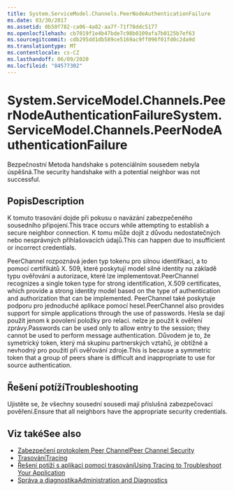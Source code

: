 ```yaml
---
title: System.ServiceModel.Channels.PeerNodeAuthenticationFailure
ms.date: 03/30/2017
ms.assetid: 0b50f782-ca06-4a82-aa7f-71f78ddc5177
ms.openlocfilehash: cb7019f1e4b47bde7c98b0109afa7b0125b7ef63
ms.sourcegitcommit: cdb295dd1db589ce5169ac9ff096f01fd0c2da9d
ms.translationtype: MT
ms.contentlocale: cs-CZ
ms.lasthandoff: 06/09/2020
ms.locfileid: "84577302"
---
```

# <a name="systemservicemodelchannelspeernodeauthenticationfailure"></a><span data-ttu-id="9e419-102">System.ServiceModel.Channels.PeerNodeAuthenticationFailure</span><span class="sxs-lookup"><span data-stu-id="9e419-102">System.ServiceModel.Channels.PeerNodeAuthenticationFailure</span></span>
<span data-ttu-id="9e419-103">Bezpečnostní Metoda handshake s potenciálním sousedem nebyla úspěšná.</span><span class="sxs-lookup"><span data-stu-id="9e419-103">The security handshake with a potential neighbor was not successful.</span></span>  
  
## <a name="description"></a><span data-ttu-id="9e419-104">Popis</span><span class="sxs-lookup"><span data-stu-id="9e419-104">Description</span></span>  
 <span data-ttu-id="9e419-105">K tomuto trasování dojde při pokusu o navázání zabezpečeného sousedního připojení.</span><span class="sxs-lookup"><span data-stu-id="9e419-105">This trace occurs while attempting to establish a secure neighbor connection.</span></span> <span data-ttu-id="9e419-106">K tomu může dojít z důvodu nedostatečných nebo nesprávných přihlašovacích údajů.</span><span class="sxs-lookup"><span data-stu-id="9e419-106">This can happen due to insufficient or incorrect credentials.</span></span>  
  
 <span data-ttu-id="9e419-107">PeerChannel rozpoznává jeden typ tokenu pro silnou identifikaci, a to pomocí certifikátů X. 509, které poskytují model silné identity na základě typu ověřování a autorizace, které lze implementovat.</span><span class="sxs-lookup"><span data-stu-id="9e419-107">PeerChannel recognizes a single token type for strong identification, X.509 certificates, which provide a strong identity model based on the type of authentication and authorization that can be implemented.</span></span> <span data-ttu-id="9e419-108">PeerChannel také poskytuje podporu pro jednoduché aplikace pomocí hesel.</span><span class="sxs-lookup"><span data-stu-id="9e419-108">PeerChannel also provides support for simple applications through the use of passwords.</span></span> <span data-ttu-id="9e419-109">Hesla se dají použít jenom k povolení položky pro relaci. nelze je použít k ověření zprávy.</span><span class="sxs-lookup"><span data-stu-id="9e419-109">Passwords can be used only to allow entry to the session; they cannot be used to perform message authentication.</span></span> <span data-ttu-id="9e419-110">Důvodem je to, že symetrický token, který má skupinu partnerských vztahů, je obtížné a nevhodný pro použití při ověřování zdroje.</span><span class="sxs-lookup"><span data-stu-id="9e419-110">This is because a symmetric token that a group of peers share is difficult and inappropriate to use for source authentication.</span></span>  
  
## <a name="troubleshooting"></a><span data-ttu-id="9e419-111">Řešení potíží</span><span class="sxs-lookup"><span data-stu-id="9e419-111">Troubleshooting</span></span>  
 <span data-ttu-id="9e419-112">Ujistěte se, že všechny sousední sousedi mají příslušná zabezpečovací pověření.</span><span class="sxs-lookup"><span data-stu-id="9e419-112">Ensure that all neighbors have the appropriate security credentials.</span></span>  
  
## <a name="see-also"></a><span data-ttu-id="9e419-113">Viz také</span><span class="sxs-lookup"><span data-stu-id="9e419-113">See also</span></span>

- [<span data-ttu-id="9e419-114">Zabezpečení protokolem Peer Channel</span><span class="sxs-lookup"><span data-stu-id="9e419-114">Peer Channel Security</span></span>](../../feature-details/peer-channel-security.md)
- [<span data-ttu-id="9e419-115">Trasování</span><span class="sxs-lookup"><span data-stu-id="9e419-115">Tracing</span></span>](index.md)
- [<span data-ttu-id="9e419-116">Řešení potíží s aplikací pomocí trasování</span><span class="sxs-lookup"><span data-stu-id="9e419-116">Using Tracing to Troubleshoot Your Application</span></span>](using-tracing-to-troubleshoot-your-application.md)
- [<span data-ttu-id="9e419-117">Správa a diagnostika</span><span class="sxs-lookup"><span data-stu-id="9e419-117">Administration and Diagnostics</span></span>](../index.md)
